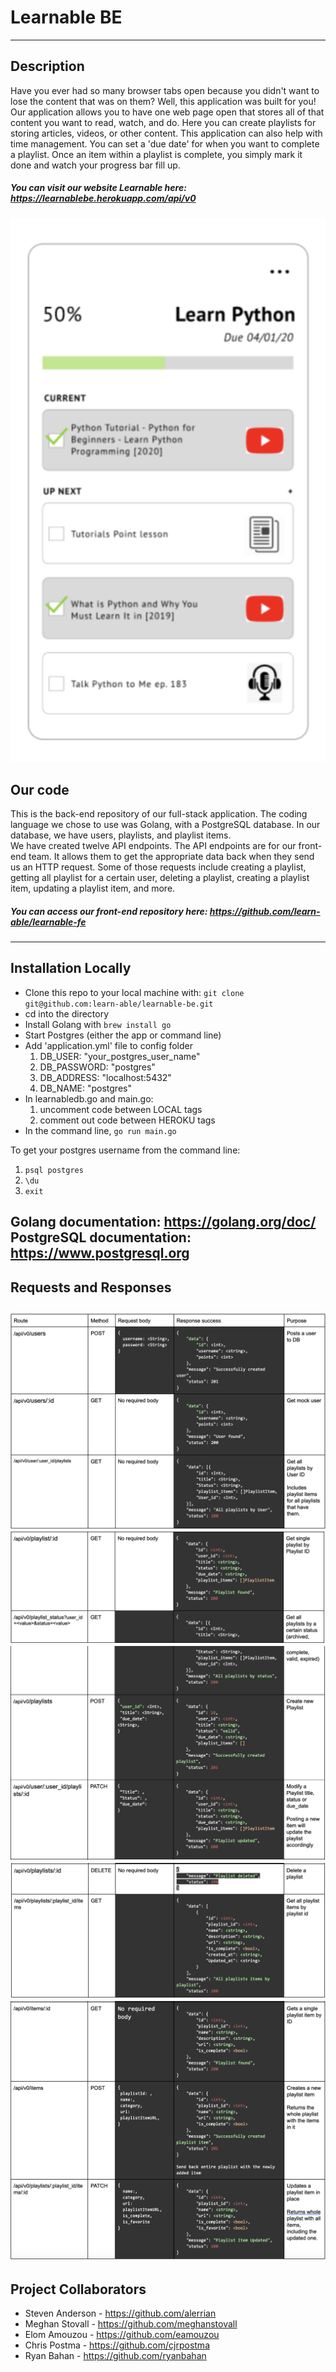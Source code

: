 # Learnable BE  
---
## Description  
Have you ever had so many browser tabs open because you didn't want to lose the content that was on them? Well, this application was built for you! Our application allows you to have one web page open that stores all of that content you want to read, watch, and do. Here you can create playlists for storing articles, videos, or other content. This application can also help with time management. You can set a 'due date' for when you want to complete a playlist.  Once an item within a playlist is complete, you simply mark it done and watch your progress bar fill up.  
##### You can visit our website Learnable here: https://learnablebe.herokuapp.com/api/v0  

![GitHub Logo](/images/playlist.png)  

## Our code  
This is the back-end repository of our full-stack application. The coding language we chose to use was Golang, with a PostgreSQL database. In our database, we have users, playlists, and playlist items.  
We have created twelve API endpoints. The API endpoints are for our front-end team. It allows them to get the appropriate data back when they send us an HTTP request. Some of those requests include creating a playlist, getting all playlist for a certain user, deleting a playlist, creating a playlist item, updating a playlist item, and more.  
##### You can access our front-end repository here: https://github.com/learn-able/learnable-fe
---
## Installation Locally  
- Clone this repo to your local machine with: `git clone git@github.com:learn-able/learnable-be.git`
- cd into the directory
- Install Golang with `brew install go`
- Start Postgres (either the app or command line)
- Add 'application.yml' file to config folder
  1. DB_USER: "your_postgres_user_name"
  1. DB_PASSWORD: "postgres"
  1. DB_ADDRESS: "localhost:5432"
  1. DB_NAME: "postgres"
- In learnabledb.go and main.go:
  1. uncomment code between LOCAL tags
  1. comment out code between HEROKU tags
- In the command line, `go run main.go`


To get your postgres username from the command line:
  1. `psql postgres`
  1. `\du`
  1. `exit`


Golang documentation: https://golang.org/doc/
PostgreSQL documentation: https://www.postgresql.org
---
## Requests and Responses
![GitHub Logo](/images/req_res1.png)  
![GitHub Logo](/images/req_res2.png)  
![GitHub Logo](/images/req_res3.png)  
![GitHub Logo](/images/req_res4.png)  
![GitHub Logo](/images/req_res5.png)  
---
## Project Collaborators  
- Steven Anderson - https://github.com/alerrian  
- Meghan Stovall - https://github.com/meghanstovall  
- Elom Amouzou - https://github.com/eamouzou  
- Chris Postma - https://github.com/cjrpostma  
- Ryan Bahan - https://github.com/ryanbahan
